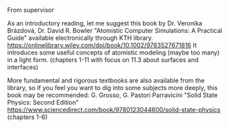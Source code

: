 From supervisor

As an introductory reading, let me suggest this book by
Dr. Veronika Brázdová, Dr. David R. Bowler
"Atomistic Computer Simulations: A Practical Guide"
available electronically through KTH library.
https://onlinelibrary.wiley.com/doi/book/10.1002/9783527671816
It introduces some useful concepts of atomistic modeling (maybe too many) in a light form.
(chapters 1-11 with focus on 11.3 about surfaces and interfaces)

More fundamental and rigorous textbooks are also available from the library, so if you feel you want to dig into some subjects more deeply, this book may be recommended:
G. Grosso, G. Pastori Parravicini
"Solid State Physics: Second Edition"
https://www.sciencedirect.com/book/9780123044600/solid-state-physics
(chapters 1-6)
